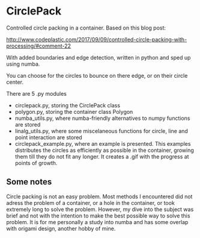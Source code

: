 # CirclePack
Controlled circle packing in a container.
Based on this blog post:

http://www.codeplastic.com/2017/09/09/controlled-circle-packing-with-processing/#comment-22

With added boundaries and edge detection, written in python and sped up using numba.

You can choose for the circles to bounce on there edge, or on their circle center.

There are 5 .py modules
- circlepack.py, storing the CirclePack class
- polygon.py, storing the container class Polygon
- numba_utils.py, where numba-friendly alternatives to numpy functions are stored
- linalg_utils.py, where some miscelaneous functions for circle, line and point interaction are stored
- circlepack_example.py, where an example is presented. This examples distributes the circles as efficiently as possible in the container, growing them till they do not fit any longer. It creates a .gif with the progress at points of growth.

## Some notes
Circle packing is not an easy problem. Most methods I encountered did not adress the problem of a container, or a hole in the container, or took extremely long to solve the problem. However, my dive into the subject was brief and not with the intention to make the best possible way to solve this problem. It is for me personally a study into numba and has some overlap with origami design, another hobby of mine.
